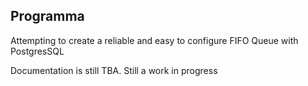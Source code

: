 ## Programma

Attempting to create a reliable and easy to configure FIFO Queue with PostgresSQL

Documentation is still TBA. Still a work in progress


